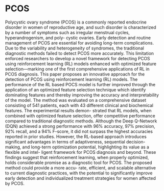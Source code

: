 # PCOS

Polycystic ovary syndrome (PCOS) is a commonly reported endocrine disorder
in women of reproductive age, and such disorder is characterized by a number
of symptoms such as irregular menstrual cycles, hyperandrogenism, and poly-
cystic ovaries. Early detection and routine management of PCOS are essential
for avoiding long-term complications. Due to the variability and heterogeneity
of syndromes, the traditional diagnostic methods failed to detect PCOS more
accurately. This limitation enforced researchers to develop a novel framework
for detecting PCOS using reinforcement learning (RL) models enhanced with
optimized feature selection—marking one of the first comprehensive applications
of RL in PCOS diagnosis. This paper proposes an innovative approach for the
detection of PCOS using reinforcement learning (RL) models. The performance
of the RL based POCS model is further improved through the application of
an optimized feature selection technique which identify dominating features and
thereby improving the accuracy and interpretability of the model. The method was 
evaluated on a comprehensive dataset consisting of 541 patients, each with
43 different clinical and biochemical features. The experimental results demon-
strated that RL models, when combined with optimized feature selection, offer
competitive performance compared to traditional diagnostic methods. Although
the Deep Q-Network (DQN) achieved a strong performance with 96% accuracy,
97% precision, 92% recall, and a 94% F-score, it did not surpass the highest
accuracies reported in prior studies. However, the RL-based approach introduces
significant advantages in terms of adaptiveness, sequential decision-making, and
long-term optimization potential, highlighting its value as a flexible and intel-
ligent framework for PCOS diagnosis and beyond. These findings suggest that
reinforcement learning, when properly optimized, holds considerable promise as
a diagnostic tool for PCOS. The proposed method could provide a more accu-
rate, efficient, and scalable alternative to current diagnostic practices, with the
potential to significantly improve early detection and individualized treatment
strategies for women affected by PCOS.
